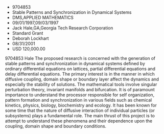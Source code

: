 
* 9704853
* Stable Patterns and Synchronization in Dynamical Systems
* DMS,APPLIED MATHEMATICS
* 09/01/1997,09/03/1997
* Jack Hale,GA,Georgia Tech Research Corporation
* Standard Grant
* Deborah Lockhart
* 08/31/2001
* USD 120,000.00

9704853 Hale The proposed research is concerned with the generation of stable
patterns and synchronization in dynamical systems defined by ordinary
differential equations on lattices, partial differential equations and delay
differential equations. The primary interest is in the manner in which diffusive
coupling, domain shape or boundary layer affect the dynamics and especially the
stability of solutions. The mathematical tools involve singular perturbation
theory, invariant manifolds and bifurcation. It is of paramount importance to
understand the processor responsible for self organization, pattern formation
and synchronization in various fields such as chemical kinetics, physics,
biology, biochemistry and ecology. It has been known for some time that the
nature of diffusive interaction of individual particles (or subsystems) plays a
fundamental role. The main thrust of this project is to attempt to understand
these phenomena and their dependence upon the coupling, domain shape and
boundary conditions.

